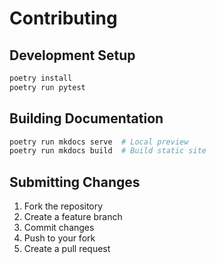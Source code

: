 # Contributing

## Development Setup

```bash
poetry install
poetry run pytest
```

## Building Documentation

```bash
poetry run mkdocs serve  # Local preview
poetry run mkdocs build  # Build static site
```

## Submitting Changes

1. Fork the repository
2. Create a feature branch
3. Commit changes
4. Push to your fork
5. Create a pull request